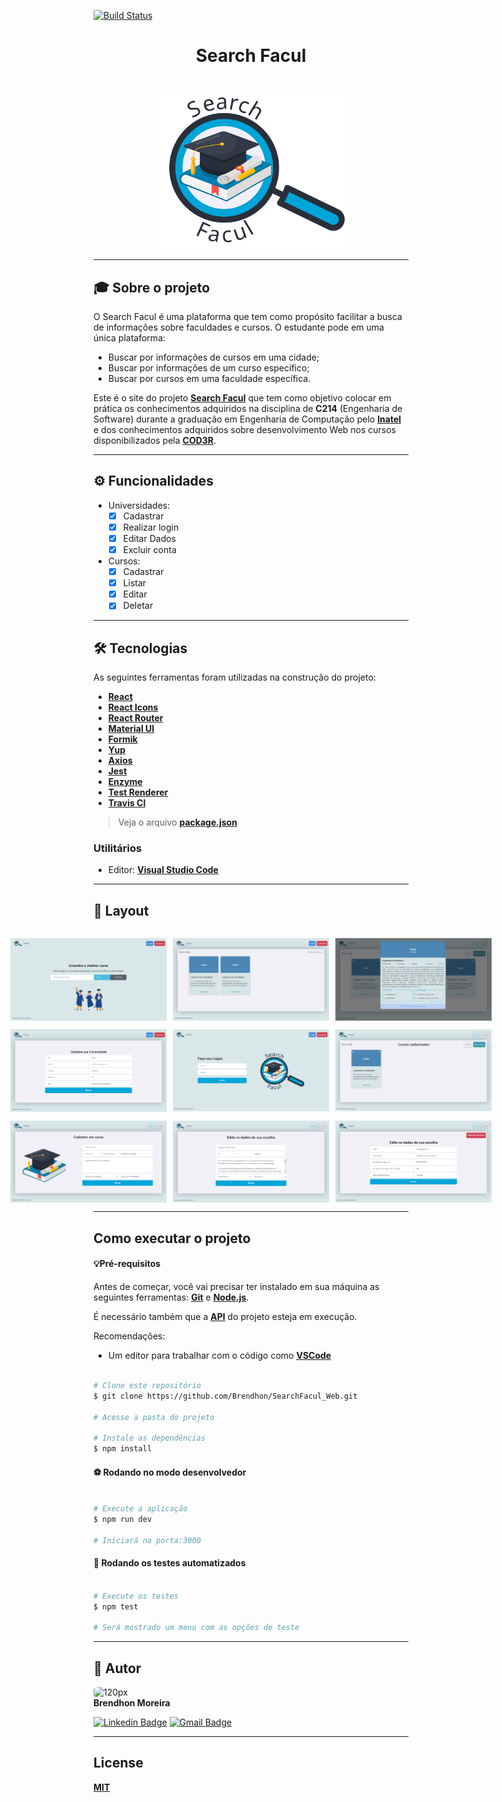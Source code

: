 [![Build Status](https://travis-ci.com/Brendhon/SearchFacul_Web.svg?branch=main)](https://travis-ci.com/Brendhon/SearchFacul_Web)

<h1 align="center">Search Facul</h1>
<h1 align="center">
    <img align="center" src="src\assets\img\logo2.svg" width="300px;" alt="logo"/>
</h1>

---

## 🎓 Sobre o projeto

O Search Facul é uma plataforma que tem como propósito facilitar a busca de informações sobre faculdades e cursos. O estudante pode em uma única plataforma: 
 - Buscar por informações de cursos em uma cidade;
 - Buscar por informações de um curso específico;
 - Buscar por cursos em uma faculdade específica.

Este é o site do projeto **[Search Facul](https://github.com/Brendhon/SearchFacul_API)** que tem como objetivo colocar em prática os conhecimentos adquiridos na disciplina de **C214** (Engenharia de Software) durante a graduação em Engenharia de Computação pelo **[Inatel](https://inatel.br/home/)** e dos conhecimentos adquiridos sobre desenvolvimento Web nos cursos disponibilizados pela **[COD3R](https://www.cod3r.com.br/)**.

---

## ⚙️ Funcionalidades

- Universidades:
  - [x] Cadastrar
  - [x] Realizar login 
  - [x] Editar Dados
  - [x] Excluir conta

- Cursos:
  - [x] Cadastrar
  - [x] Listar
  - [x] Editar
  - [x] Deletar
---

## 🛠 Tecnologias

As seguintes ferramentas foram utilizadas na construção do projeto:

 - **[React](https://pt-br.reactjs.org/)**
 - **[React Icons](https://react-icons.github.io/react-icons/)**
 - **[React Router](https://reactrouter.com/)**
 - **[Material UI](https://material-ui.com/pt/)**
 - **[Formik](https://formik.org/)**
 - **[Yup](https://github.com/jquense/yup)**
 - **[Axios](https://github.com/axios/axios)**
 - **[Jest](https://jestjs.io/)**
 - **[Enzyme](https://github.com/enzymejs/enzyme)**
 - **[Test Renderer](https://www.npmjs.com/package/react-test-renderer)**
 - **[Travis CI](https://travis-ci.com/)**

> Veja o arquivo  **[package.json](https://github.com/Brendhon/SearchFacul_Web/blob/main/package.json)**

### Utilitários
- Editor:  **[Visual Studio Code](https://code.visualstudio.com/)**
---

## 🎨 Layout

<p align="center" style="display: flex; flex-direction: column; align-items: flex-start; justify-content: center;">
    <p align="center" style="display: flex; align-items: flex-start; justify-content: center;">
    <img alt="NextLevelWeek" style="margin-right: 10px"
    src="src\assets\screenshots\search.png" width="250px">
    <img alt="NextLevelWeek" style="margin-right: 10px" src="src\assets\screenshots\result.png" width="250px">
    <img alt="NextLevelWeek" 
    src="src\assets\screenshots\infoCard.png" width="250px">
    </p>
    <p align="center" style="display: flex; align-items: flex-start; justify-content: center;">
    <img alt="NextLevelWeek" style="margin-right: 10px" src="src\assets\screenshots\universityRegister.png" width="250px">
    <img alt="NextLevelWeek" style="margin-right: 10px"
    src="src\assets\screenshots\login.png" width="250px">
    <img alt="NextLevelWeek"
    src="src\assets\screenshots\profile.png" width="250px">
    </p>
    <p align="center" style="display: flex; align-items: flex-start; justify-content: center;">
    <img alt="NextLevelWeek" style="margin-right: 10px" 
    src="src\assets\screenshots\courseRegister.png" width="250px">
    <img alt="NextLevelWeek" style="margin-right: 10px" src="src\assets\screenshots\courseUpdate.png" width="250px">
    <img alt="NextLevelWeek" 
    src="src\assets\screenshots\universityUpdate.png" width="250px">
    </p>
</p>

---
## Como executar o projeto

#### 💡Pré-requisitos

Antes de começar, você vai precisar ter instalado em sua máquina as seguintes ferramentas:
**[Git](https://git-scm.com)** e **[Node.js](https://nodejs.org/en/)**.<br> 

É necessário também que a **[API](https://github.com/Brendhon/SearchFacul_API)** do projeto esteja em execução.

Recomendações:
* Um editor para trabalhar com o código como **[VSCode](https://code.visualstudio.com/)**
```bash

# Clone este repositório
$ git clone https://github.com/Brendhon/SearchFacul_Web.git

# Acesse a pasta do projeto

# Instale as dependências
$ npm install

```
#### ⚽ Rodando no modo desenvolvedor

```bash

# Execute a aplicação
$ npm run dev

# Iniciará na porta:3000

```

#### 🤖 Rodando os testes automatizados

```bash

# Execute os testes
$ npm test

# Será mostrado um menu com as opções de teste

```


---

## 👥 Autor
<img style="border-radius: 20%;" src="https://avatars1.githubusercontent.com/u/52840078?s=400&u=67bc81db89b5abf12cf592e0c610426afd3a02f4&v=4" width="120px;" alt="120px"/><br>
**Brendhon Moreira**

[![Linkedin Badge](https://img.shields.io/badge/-Brendhon-blue?style=flat-square&logo=Linkedin&logoColor=white&link=https://www.linkedin.com/in/brendhon-moreira)](https://www.linkedin.com/in/brendhon-moreira)
[![Gmail Badge](https://img.shields.io/badge/-brendhon.e.c.m@gmail.com-c14438?style=flat-square&logo=Gmail&logoColor=white&link=mailto:brendhon.e.c.m@gmail.com)](mailto:brendhon.e.c.m@gmail.com)

---
## License
**[MIT](https://choosealicense.com/licenses/mit/)**
